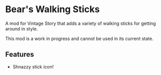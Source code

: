 # Bear's Walking Sticks

A mod for Vintage Story that adds a variety of walking sticks for getting around in style.

This mod is a work in progress and cannot be used in its current state.

## Features
* Shnazzy stick icon!